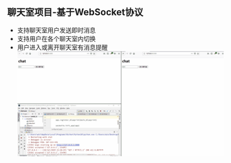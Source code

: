 聊天室项目-基于WebSocket协议
---
- 支持聊天室用户发送即时消息
- 支持用户在各个聊天室内切换
- 用户进入或离开聊天室有消息提醒
![image](https://github.com/HikaRiwwww/chatroom_websocket/blob/master/chatroom.gif)